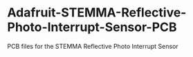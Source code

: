 # Adafruit-STEMMA-Reflective-Photo-Interrupt-Sensor-PCB
PCB files for the STEMMA Reflective Photo Interrupt Sensor
